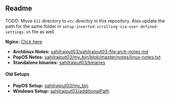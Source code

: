 ## Readme

TODO: Move `X11` directory to `etc` directoy in this repository. Also update the path for the same folder in `setup-inverted-scrolling-via-user-defined-settings.sh` file as well.

**Nginx:** [Click here](./etc/nginx/)

- **Archlinux Notes:** [sahilrajput03/sahilrajput03-file:arch-notes.md](https://github.com/sahilrajput03/sahilrajput03/blob/master/arch-notes.md)
- **PopOS Notes:** [sahilrajput03/my_bin/blob/master/notes/linux-notes.txt](https://github.com/sahilrajput03/my_bin/blob/master/notes/linux-notes.txt)
- **Standalone binaries:** [sahilrajput03/binaries](https://github.com/sahilrajput03/binaries)

#### Old Setups

- **PopOS Setup:** [sahilrajput03/my_bin](https://github.com/sahilrajput03/my_bin)
- **Windows Setup:** [sahilrajput03/additionalPath](https://github.com/sahilrajput03/additionalPath)
